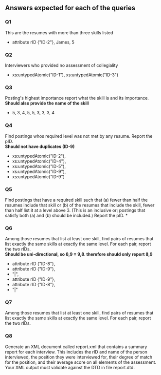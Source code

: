 ## Answers expected for each of the queries

### Q1

This are the resumes with more than three skills listed
* attribute rID {"ID-2"}, <forename>James</forename>, 5

### Q2

Interviewers who provided no assessment of collegiality
* xs:untypedAtomic("ID-1"), xs:untypedAtomic("ID-3")

### Q3

Posting's highest importance report what the skill is and its importance. <br>
<b> Should also provide the name of the skill </b>
* 5, 3, 4, 5, 5, 3, 3, 3, 4

### Q4

Find postings whos required level was not met by any resume. Report the pID.<br>
<b>Should not have duplicates (ID-9) </b>
* xs:untypedAtomic("ID-2"),
* xs:untypedAtomic("ID-4"),
* xs:untypedAtomic("ID-5"),
* xs:untypedAtomic("ID-9"),
* xs:untypedAtomic("ID-9")

### Q5

Find postings that have a required skill such that (a) fewer than half the resumes include that
skill or (b) of the resumes that include the skill, fewer than half list it at a level above 3. (This
is an inclusive or; postings that satisfy both (a) and (b) should be included.) Report the pID.
*

### Q6

Among those resumes that list at least one skill, find pairs of resumes that list exactly the same
skills at exactly the same level. For each pair, report the two rIDs. <br>
<b> Should be uni-directional, so 8,9 = 9,8. therefore should only report 8,9 </b>
* attribute rID {"ID-8"},
* attribute rID {"ID-9"},
* "|",
* attribute rID {"ID-9"},
* attribute rID {"ID-8"},
* "|"

### Q7

Among those resumes that list at least one skill, find pairs of resumes that list exactly the same
skills at exactly the same level. For each pair, report the two rIDs.

### Q8

Generate an XML document called report.xml that contains a summary report for each interview.
This includes the rID and name of the person interviewed, the position they were
interviewed for, their degree of match for the position, and their average score on all elements
of the assessment. Your XML output must validate against the DTD in file report.dtd.

